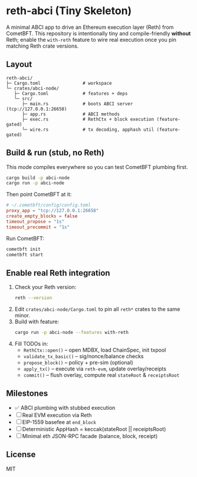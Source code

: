 # reth-abci (Tiny Skeleton)

A minimal ABCI app to drive an Ethereum execution layer (Reth) from CometBFT.
This repository is intentionally tiny and compile-friendly **without** Reth;
enable the `with-reth` feature to wire real execution once you pin matching
Reth crate versions.

## Layout
```
reth-abci/
├─ Cargo.toml                # workspace
└─ crates/abci-node/
   ├─ Cargo.toml             # features + deps
   └─ src/
      ├─ main.rs             # boots ABCI server (tcp://127.0.0.1:26658)
      ├─ app.rs              # ABCI methods
      ├─ exec.rs             # RethCtx + block execution (feature-gated)
      └─ wire.rs             # tx decoding, apphash util (feature-gated)
```

## Build & run (stub, no Reth)
This mode compiles everywhere so you can test CometBFT plumbing first.

```bash
cargo build -p abci-node
cargo run -p abci-node
```

Then point CometBFT at it:
```toml
# ~/.cometbft/config/config.toml
proxy_app = "tcp://127.0.0.1:26658"
create_empty_blocks = false
timeout_propose = "1s"
timeout_precommit = "1s"
```
Run CometBFT:
```bash
cometbft init
cometbft start
```

## Enable real Reth integration
1. Check your Reth version:
   ```bash
   reth --version
   ```
2. Edit `crates/abci-node/Cargo.toml` to pin all `reth*` crates to the same minor.
3. Build with feature:
   ```bash
   cargo run -p abci-node --features with-reth
   ```
4. Fill TODOs in:
   - `RethCtx::open()` – open MDBX, load ChainSpec, init txpool
   - `validate_tx_basic()` – sig/nonce/balance checks
   - `propose_block()` – policy + pre-sim (optional)
   - `apply_tx()` – execute via `reth-evm`, update overlay/receipts
   - `commit()` – flush overlay, compute real `stateRoot` & `receiptsRoot`

## Milestones
- ✅ ABCI plumbing with stubbed execution
- ☐ Real EVM execution via Reth
- ☐ EIP-1559 basefee at `end_block`
- ☐ Deterministic AppHash = keccak(stateRoot || receiptsRoot)
- ☐ Minimal eth JSON-RPC facade (balance, block, receipt)

## License
MIT
